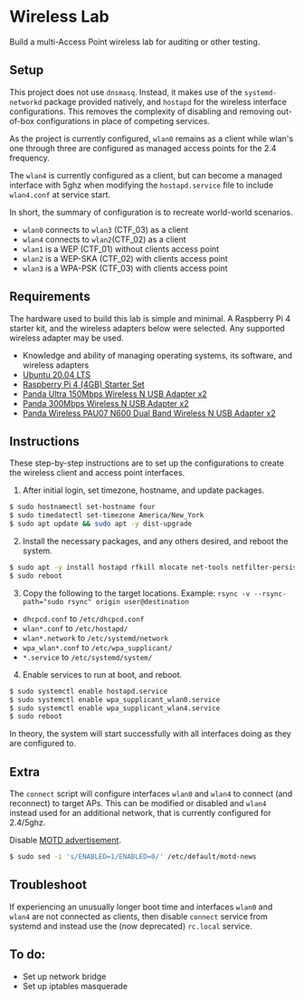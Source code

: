 # Wireless Lab
Build a multi-Access Point wireless lab for auditing or other testing.

## Setup
This project does not use `dnsmasq`. Instead, it makes use of the `systemd-networkd` package provided natively, and `hostapd` for the wireless interface configurations. This removes the complexity of disabling and removing out-of-box configurations in place of competing services.

As the project is currently configured, `wlan0` remains as a client while wlan's one through three are configured as managed access points for the 2.4 frequency.

The `wlan4` is currently configured as a client, but can become a managed interface with 5ghz when modifying the `hostapd.service` file to include `wlan4.conf` at service start.

In short, the summary of configuration is to recreate world-world scenarios.
  * `wlan0` connects to `wlan3` (CTF_03) as a client
  * `wlan4` connects to `wlan2`(CTF_02) as a client
  * `wlan1` is a WEP (CTF_01) without clients access point
  * `wlan2` is a WEP-SKA (CTF_02) with clients access point
  * `wlan3` is a WPA-PSK (CTF_03) with clients access point

## Requirements
The hardware used to build this lab is simple and minimal. A Raspberry Pi 4 starter kit, and the wireless adapters below were selected. Any supported wireless adapter may be used.

  * Knowledge and ability of managing operating systems, its software, and wireless adapters
  * [Ubuntu 20.04 LTS](https://ubuntu.com/download/raspberry-pi)
  * [Raspberry Pi 4 (4GB) Starter Set](https://smile.amazon.com/gp/product/B0854QL9L2)
  * [Panda Ultra 150Mbps Wireless N USB Adapter x2](https://smile.amazon.com/gp/product/B00762YNMG)
  * [Panda 300Mbps Wireless N USB Adapter x2](https://smile.amazon.com/gp/product/B00EQT0YK2)
  * [Panda Wireless PAU07 N600 Dual Band Wireless N USB Adapter x2](https://smile.amazon.com/gp/product/B00U2SIS0O)

## Instructions
These step-by-step instructions are to set up the configurations to create the wireless client and access point interfaces.

  1. After initial login, set timezone, hostname, and update packages.
  ```bash
  $ sudo hostnamectl set-hostname four
  $ sudo timedatectl set-timezone America/New_York
  $ sudo apt update && sudo apt -y dist-upgrade
  ```

  2. Install the necessary packages, and any others desired, and reboot the system.
  ```bash
  $ sudo apt -y install hostapd rfkill mlocate net-tools netfilter-persistent iptables-persistent
  $ sudo reboot
  ```

  3. Copy the following to the target locations. Example: `rsync -v --rsync-path="sudo rsync" origin user@destination`

  * `dhcpcd.conf` to `/etc/dhcpcd.conf`
  * `wlan*.conf` to `/etc/hostapd/`
  * `wlan*.network` to `/etc/systemd/network`
  * `wpa_wlan*.conf` to `/etc/wpa_supplicant/`
  * `*.service` to `/etc/systemd/system/`

  4. Enable services to run at boot, and reboot.
  ```bash
  $ sudo systemctl enable hostapd.service
  $ sudo systemctl enable wpa_supplicant_wlan0.service
  $ sudo systemctl enable wpa_supplicant_wlan4.service
  $ sudo reboot
  ```

In theory, the system will start successfully with all interfaces doing as they are configured to.

## Extra
The `connect` script will configure interfaces `wlan0` and `wlan4` to connect (and reconnect) to target APs. This can be modified or disabled and `wlan4` instead used for an additional network, that is currently configured for 2.4/5ghz.

Disable [MOTD advertisement](https://bugs.launchpad.net/ubuntu/+source/base-files/+bug/1701068).
```bash
$ sudo sed -i 's/ENABLED=1/ENABLED=0/' /etc/default/motd-news
```

## Troubleshoot
If experiencing an unusually longer boot time and interfaces `wlan0` and `wlan4` are not connected as clients, then disable `connect` service from systemd and instead use the (now deprecated) `rc.local` service.

## To do:
  * Set up network bridge
  * Set up iptables masquerade
